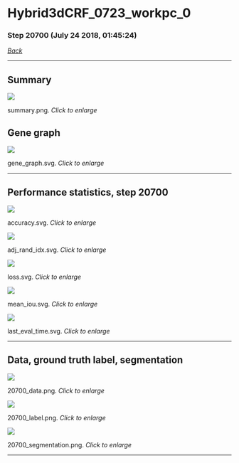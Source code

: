 # Hybrid3dCRF_0723_workpc_0

### Step 20700 (July 24 2018, 01:45:24)

[_Back_](..)

---

## Summary

<div class="images"><a href="media/summary.png"><img  src="media/summary.png" align="center"></a><p>summary.png. <i>Click to enlarge</i></p></div>

## Gene graph

<div class="images"><a href="media/gene_graph.svg"><img  src="media/gene_graph.svg" align="center"></a><p>gene_graph.svg. <i>Click to enlarge</i></p></div>

---

## Performance statistics, step 20700

<div class="images"><a href="media/accuracy.svg"><img class="mini" src="media/accuracy.svg" align="center"></a><p>accuracy.svg. <i>Click to enlarge</i></p></div>
<div class="images"><a href="media/adj_rand_idx.svg"><img class="mini" src="media/adj_rand_idx.svg" align="center"></a><p>adj_rand_idx.svg. <i>Click to enlarge</i></p></div>
<div class="images"><a href="media/loss.svg"><img class="mini" src="media/loss.svg" align="center"></a><p>loss.svg. <i>Click to enlarge</i></p></div>
<div class="images"><a href="media/mean_iou.svg"><img class="mini" src="media/mean_iou.svg" align="center"></a><p>mean_iou.svg. <i>Click to enlarge</i></p></div>
<div class="images"><a href="media/last_eval_time.svg"><img class="mini" src="media/last_eval_time.svg" align="center"></a><p>last_eval_time.svg. <i>Click to enlarge</i></p></div>

---

## Data, ground truth label, segmentation

<div class="images"><a href="media/20700_data.png"><img class="mini" src="media/20700_data.png" align="center"></a><p>20700_data.png. <i>Click to enlarge</i></p></div>
<div class="images"><a href="media/20700_label.png"><img class="mini" src="media/20700_label.png" align="center"></a><p>20700_label.png. <i>Click to enlarge</i></p></div>
<div class="images"><a href="media/20700_segmentation.png"><img class="mini" src="media/20700_segmentation.png" align="center"></a><p>20700_segmentation.png. <i>Click to enlarge</i></p></div>

---


